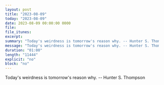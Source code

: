 ```yaml
---
layout: post
title: "2023-08-09"
today: "2023-08-09"
date: 2023-08-09 00:00:00 0000
file:
file_itunes:
excerpt:
summary: "Today's weirdness is tomorrow's reason why. -- Hunter S. Thompson"
message: "Today's weirdness is tomorrow's reason why. -- Hunter S. Thompson"
duration: "01:00"
length: "11444"
explicit: "no"
block: "no"
---
```

Today's weirdness is tomorrow's reason why. -- Hunter S. Thompson

